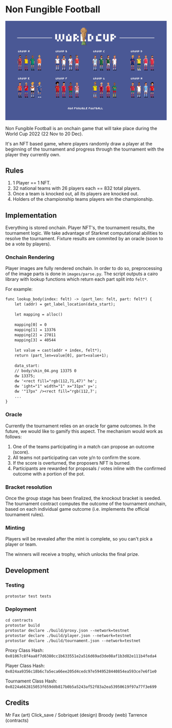 # Non Fungible Football

![image](static/banner.jpeg)

Non Fungible Football is an onchain game that will take place during the World Cup 2022 (22 Nov to 20 Dec).

It's an NFT based game, where players randomly draw a player at the beginning of the tournament and progress through the tournament with the player they currently own.

## Rules

1. 1 Player == 1 NFT.
1. 32 national teams with 26 players each == 832 total players.
1. Once a team is knocked out, all its players are knocked out.
1. Holders of the championship teams players win the championship.

## Implementation

Everything is stored onchain. Player NFT's, the tournament results, the tournament logic. We take advantage of Starknet computational abilities to resolve the tournament. Fixture results are commited by an oracle (soon to be a vote by players).

### Onchain Rendering

Player images are fully rendered onchain. In order to do so, preprocessing of the image parts is done in `images/parse.py`. The script outputs a cairo library with lookup functions which return each part split into `felt*`.

For example:
```cairo
func lookup_body(index: felt) -> (part_len: felt, part: felt*) {
    let (addr) = get_label_location(data_start);

    let mapping = alloc()
    
	mapping[0] = 0
	mapping[1] = 13376
	mapping[2] = 27011
	mapping[3] = 40544

    let value = cast(addr + index, felt*);
    return (part_len=value[0], part=value+1);

	data_start:
	// body/skin_04.png 13375 0
	dw 13375;
	dw '<rect fill="rgb(112,71,47)" he';
	dw 'ight="1" width="1" x="31px" y=';
	dw '"17px" /><rect fill="rgb(112,7';
    ...
}
```

### Oracle

Currently the tournament relies on an oracle for game outcomes. In the future, we would like to gamify this aspect. The mechanism would work as follows:

1. One of the teams participating in a match can propose an outcome (score).
1. All teams not participating can vote y/n to confirm the score.
1. If the score is overturned, the proposers NFT is burned.
1. Participants are rewarded for proposals / votes inline with the confirmed outcome with a portion of the pot.

### Bracket resolution

Once the group stage has been finalized, the knockout bracket is seeded. The tournament contract computes the outcome of the tournament onchain, based on each individual game outcome (i.e. implements the official tournament rules).

### Minting

Players will be revealed after the mint is complete, so you can't pick a player or team.

The winners will receive a trophy, which unlocks the final prize.

## Development

### Testing

```
protostar test tests
```

### Deployment

```
cd contracts
protostar build
protostar declare ./build/proxy.json --network=testnet
protostar declare ./build/player.json --network=testnet
protostar declare ./build/tournament.json --network=testnet
```

Proxy Class Hash: `0x01067c8f4aa8f7d6380cc1b633551e2a516d69ad3de08af1b3d82e111b4feda4`

Player Class Hash: `0x024aa9356c18b6c7a5eca66ee205d4cedc97e5949528440854ea593ce7e6f1e0`

Tournament Class Hash: `0x0224a662815053f659ddb817b0b5a5243af52f83a2ea53950619f97a77f3e699`

## Credits

Mr Fax (art)
Click_save / Sobriquet (design)
Broody (web)
Tarrence (contracts)
